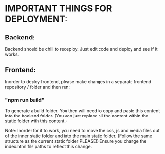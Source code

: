 # IMPORTANT THINGS FOR DEPLOYMENT:

## Backend:

Backend should be chill to redeploy. Just edit code and deploy and see if it works. 

## Frontend:

Inorder to deploy frontend, please make changes in a separate frontend repository / folder and then run:

### "npm run build"

To generate a build folder. You then will need to copy and paste this content into the backend folder. (You can just replace all the content within the static folder with this content.)

Note: Inorder for it to work, you need to move the css, js and media files out of the inner static folder and into the main static folder. (Follow the same structure as the current static folder PLEASE!)
Ensure you change the index.html file paths to reflect this change.


